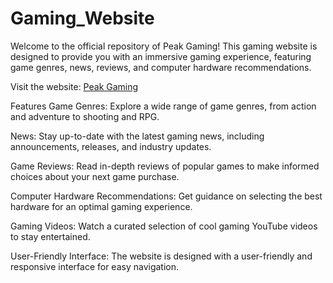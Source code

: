# Gaming_Website

Welcome to the official repository of Peak Gaming! This gaming website is designed to provide you with an immersive gaming experience, featuring game genres, news, reviews, and computer hardware recommendations.

Visit the website: [Peak Gaming](https://peak-gaming-website.netlify.app/)

Features
Game Genres: Explore a wide range of game genres, from action and adventure to shooting and RPG.

News: Stay up-to-date with the latest gaming news, including announcements, releases, and industry updates.

Game Reviews: Read in-depth reviews of popular games to make informed choices about your next game purchase.

Computer Hardware Recommendations: Get guidance on selecting the best hardware for an optimal gaming experience.

Gaming Videos: Watch a curated selection of cool gaming YouTube videos to stay entertained.

User-Friendly Interface: The website is designed with a user-friendly and responsive interface for easy navigation.
